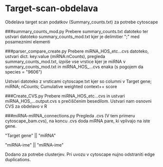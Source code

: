 # Target-scan-obdelava
Obdelava target scan podatkov (Summary_counts.txt) za potrebe cytoscape

###summary_counts_mod.py
Prebere summary_counts.txt datoteko ter ustvari datoteko summary_counts_mod.txt kjer je delimitier ";" med posameznimi elementi

###parser_compare_create.py
Prebere miRNA_HOS_etc...cvs datoteko, ustvari dict. key:value (miRNA:nCounts), pregleda summary_counts_mod.txt, izpiše vse vrstice 
  kjer je miRNA v summary_counts_mod.txt in miRNA_HOS_...cvs enaka (s pogojem da species = "9606")

Ustvari datoteko z vrsticami cytoscape.txt kjer so columni v Target gene; miRNA; nCounts; Cumulative weighted context++ score

###Create_CVS.py
Prebere miRNA_HOS_etc...cvs in ustvari miRNA_HOS_...output.cvs s prečiščenim besedilom. Ustvari nam osnovni CVS za obdelavo v R

###miRNA-miRNA_connections.py
Pregleda .cvs (V tem primeru  cytoscape_bam.cvs), na koncu .cvs doda miRNA pare, ki vplivajo na iste gene.

"Target gene" || "miRNA"

"miRNA-ime" || "miRNA-ime"


Dodano za potrebe clusterjev.
Pri uvozu v cytoscape nujno odstraniti edge duplications.
